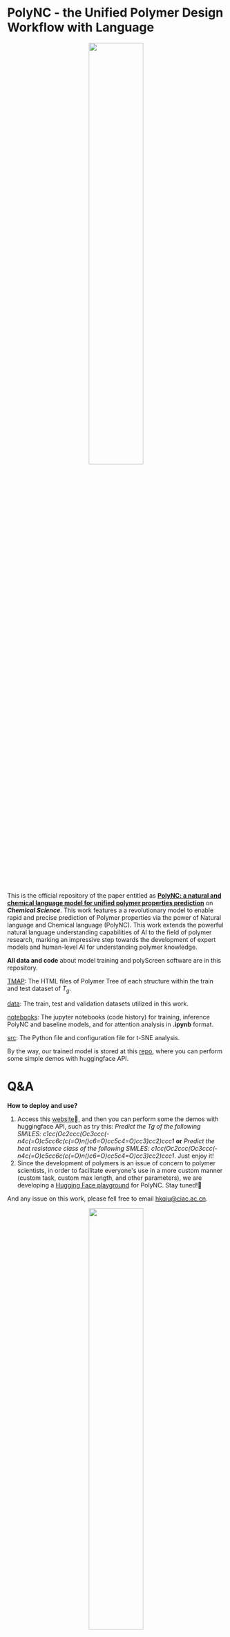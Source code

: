 # PolyNC - the Unified Polymer Design Workflow with Language

<p align="center">
  <img src="https://github.com/HKQiu/Unified_ML4Polymers/assets/73220956/c19349b0-332e-4c9d-aa4b-2ac6d10d1d99" width="50%">
</p>

This is the official repository of the paper entitled as [__PolyNC: a natural and chemical language model for unified polymer properties prediction__](https://pubs.rsc.org/en/Content/ArticleLanding/2023/SC/D3SC05079C) on ___Chemical Science___.
This work features a  a revolutionary model to enable rapid and precise prediction of Polymer properties via the power of Natural language and Chemical language (PolyNC). This work extends
the powerful natural language understanding capabilities of AI to the field of polymer research, marking an impressive step towards the development of expert models and human-level AI for
understanding polymer knowledge.

**All data and code** about model training and polyScreen software are in this repository.

[TMAP](https://github.com/HKQiu/Unified_ML4Polymers/tree/main/TMAP): The HTML files of Polymer Tree of each structure within the train and test dataset of $T_g$.

[data](https://github.com/HKQiu/Unified_ML4Polymers/tree/main/data): The train, test and validation datasets utilized in this work.

[notebooks](https://github.com/HKQiu/Unified_ML4Polymers/tree/main/notebooks): The jupyter notebooks (code history) for training, inference PolyNC and baseline models, and for attention analysis in **.ipynb** format.

[src](https://github.com/HKQiu/Unified_ML4Polymers/tree/main/src): The Python file and configuration file for t-SNE analysis.

By the way, our trained model is stored at this [repo](https://huggingface.co/hkqiu/PolyNC), where you can perform some simple demos with huggingface API.

# Q&A
__How to deploy and use?__
1. Access this [website](https://huggingface.co/hkqiu/PolyNC)🤗, and then you can perform some the demos with huggingface API, such as try this: _Predict the Tg of the following SMILES: c1cc(Oc2ccc(Oc3ccc(-n4c(=O)c5cc6c(c(=O)n()c6=O)cc5c4=O)cc3)cc2)ccc1_ __or__ _Predict the heat resistance class of the following SMILES: c1cc(Oc2ccc(Oc3ccc(-n4c(=O)c5cc6c(c(=O)n()c6=O)cc5c4=O)cc3)cc2)ccc1_. Just enjoy it!
2. Since the development of polymers is an issue of concern to polymer scientists, in order to facilitate everyone's use in a more custom manner (custom task, custom max length, and other parameters), we are developing a [Hugging Face playground](https://huggingface.co/spaces/hkqiu/AI4P) for PolyNC. Stay tuned!🤗

And any issue on this work, please fell free to email [hkqiu@ciac.ac.cn](hkqiu@ciac.ac.cn).


<p align="center">
  <img src="https://github.com/HKQiu/DataAugmentation4SmallData/assets/73220956/d7a243ed-6cd8-42e2-92c3-56a33f4d3c84" width="50%">
</p>
